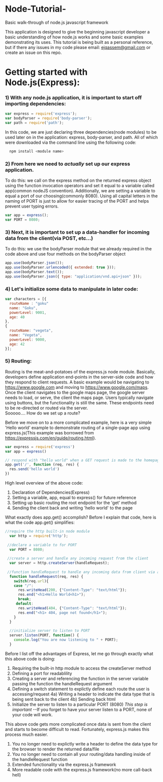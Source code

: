 # Node-Tutorial-
Basic walk-through of node.js javascript framework 

This application is designed to give the beginning javascript developer a basic understanding of how node.js works and some basic examples demonstrating its uses. This tutorial is being built as a personal reference, but if there any issues in my code please email: ejqassem@gmail.com or create an issue on this repo. 

# Getting started with Node.js(Express): 
### 1) With any node.js application, it is important to start off importing dependencies:

```javascript
var express = require('express');
var bodyParser = require('body-parser');
var path = require('path');
```

In this code, we are just declaring three dependencies(node modules) to be used later on in the application: express, body-parser, and path. All of which were downloaded via the command line using the following code: 
```bash
  npm install <module name>
```
### 2) From here we need to *actually* set up our express application. 
To do this: we call on the express method on the returned express object using the function invocation operators and set it equal to a variable called app(common nodeJS convention). Additionally, we are setting a variable to equal a port of our choosing(commonly 8080). Using all capital letters in the naming of PORT is just to allow for easier tracing of the PORT and helps prevent user typing errors. 
```javascript 
var app = express(); 
var PORT = 8080; 
```

### 3) Next, it is important to set up a data-handler for incoming data from the client(via POST, etc...)
To do this: we use the bodyParser module that we already required in the code above and use four methods on the bodyParser object
```javascript 
app.use(bodyParser.json());
app.use(bodyParser.urlencoded({ extended: true }));
app.use(bodyParser.text());
app.use(bodyParser.json({ type: "application/vnd.api+json" }));
```
### 4) Let's initialize some data to manipulate in later code: 
```javascript 
var characters = [{
  routeName : "goku"
  name: "Goku",
  powerLevel: 9001, 
  age: 40
}, 
{
  routeName: "vegeta", 
  name: "Vegeta", 
  powerLevel: 9000,
  age: 42
}];
```

### 5) Routing: 
Routing is the meat-and-potatoes of the express.js node module. Basically, developers define application end-points in the server-side code and how they respond to client requests. A basic example would be navigating to https://www.google.com and moving to https://www.google.com/maps. Once the client navigates to the google maps page, the google server needs to load, or serve, the client the maps page. Users typically navigate using buttons, but the functionality is still the same. These endpoints need to be re-directed or routed via the server.  
Sooooo.... How do we set up a route? 

Before we move on to a more complicated example, here is a very simple 'Hello world' example to demonstrate routing of a single-page app using express.js(This example was borrowed from https://expressjs.com/en/guide/routing.html). 

```javascript 
var express = require('express')
var app = express()

// respond with "hello world" when a GET request is made to the homepage
app.get('/', function (req, res) {
  res.send('hello world')
})
```
High level overview of the above code: 
  1) Declaration of Dependencies(Express)
  2) Setting a variable, app, equal to express() for future reference 
  3) Setting up basic routing the root endpoint for the 'get' method 
  4) Sending the client back and writing 'hello world' to the page 
  
What exactly does app.get() accomplish? Before I explain that code, here is what the code app.get() simplifies: 
```javascript 
//require the http built-in node module 
  var http = require('http'); 
  
 //declare a variable to for PORT 
  var PORT = 8080; 
  
 //create a server and handle any incoming request from the client 
  var server = http.createServer(handleRequest); 
  
 //function handleRequest to handle any incoming data from client via a conditional statement 
  function handleRequest(req, res) {
    switch(req.url){
    case "/":
      res.writeHead(200, {"Content-Type": "text/html"}); 
      res.end("<h1>Hello World<h1>"); 
      break; 
     default: 
      res.writeHead(404, {"Content-Type": "text/html"}); 
      res.end("<h1> 404, page not found</h1>"); 
    }
  }
  
  //initialize server to listen to PORT 
  server.listen(PORT, function() {
    console.log("You are now listening to " + PORT); 
  }
```

Before I list off the advantages of Express, let me go through exactly what this above code is doing: 
1) Requiring the built-in http module to access the createServer method
2) Defining a port for readablility 
3) Creating a server and referencing the function in the server variable passing the function the handleRequest argument 
4) Defining a switch statement to explictly define each route the user is accessing/request
  4a) Writing a header to indicate the data type that is being sent back to the client 
  4b) Sending back html 
5) Initialize the server to listen to a particular PORT (8080) *This step is important* 
  --If you forget to have your server listen to a PORT, none of your code will work.
  
This above code gets more complicated once data is sent from the client and starts to become difficult to read.
Fortunately, express.js makes this process much easier. 
1) You no longer need to explictly write a header to define the data type for the browser to render the returned data/file
2) You no longer need to contain all your routing/data handling inside of the handleRequest function
3) Extended functionality via the express.js framework 
4) More readable code with the express.js framework(no more call-back hell) 

